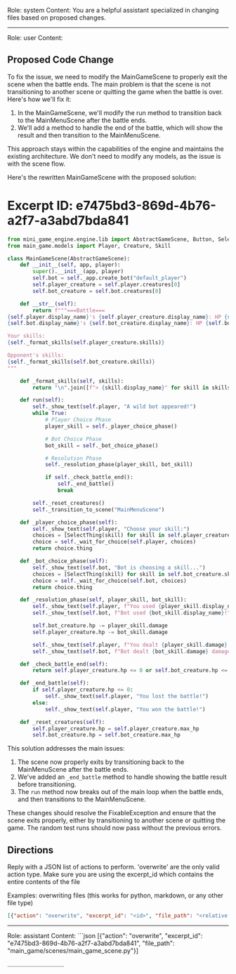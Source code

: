 Role: system
Content: You are a helpful assistant specialized in changing files based on proposed changes.
__________________
Role: user
Content: 
## Proposed Code Change
To fix the issue, we need to modify the MainGameScene to properly exit the scene when the battle ends. The main problem is that the scene is not transitioning to another scene or quitting the game when the battle is over. Here's how we'll fix it:

1. In the MainGameScene, we'll modify the run method to transition back to the MainMenuScene after the battle ends.
2. We'll add a method to handle the end of the battle, which will show the result and then transition to the MainMenuScene.

This approach stays within the capabilities of the engine and maintains the existing architecture. We don't need to modify any models, as the issue is with the scene flow.

Here's the rewritten MainGameScene with the proposed solution:

# Excerpt ID: e7475bd3-869d-4b76-a2f7-a3abd7bda841
```python main_game/scenes/main_game_scene.py
from mini_game_engine.engine.lib import AbstractGameScene, Button, SelectThing
from main_game.models import Player, Creature, Skill

class MainGameScene(AbstractGameScene):
    def __init__(self, app, player):
        super().__init__(app, player)
        self.bot = self._app.create_bot("default_player")
        self.player_creature = self.player.creatures[0]
        self.bot_creature = self.bot.creatures[0]

    def __str__(self):
        return f"""===Battle===
{self.player.display_name}'s {self.player_creature.display_name}: HP {self.player_creature.hp}/{self.player_creature.max_hp}
{self.bot.display_name}'s {self.bot_creature.display_name}: HP {self.bot_creature.hp}/{self.bot_creature.max_hp}

Your skills:
{self._format_skills(self.player_creature.skills)}

Opponent's skills:
{self._format_skills(self.bot_creature.skills)}
"""

    def _format_skills(self, skills):
        return "\n".join([f"> {skill.display_name}" for skill in skills])

    def run(self):
        self._show_text(self.player, "A wild bot appeared!")
        while True:
            # Player Choice Phase
            player_skill = self._player_choice_phase()

            # Bot Choice Phase
            bot_skill = self._bot_choice_phase()

            # Resolution Phase
            self._resolution_phase(player_skill, bot_skill)

            if self._check_battle_end():
                self._end_battle()
                break

        self._reset_creatures()
        self._transition_to_scene("MainMenuScene")

    def _player_choice_phase(self):
        self._show_text(self.player, "Choose your skill:")
        choices = [SelectThing(skill) for skill in self.player_creature.skills]
        choice = self._wait_for_choice(self.player, choices)
        return choice.thing

    def _bot_choice_phase(self):
        self._show_text(self.bot, "Bot is choosing a skill...")
        choices = [SelectThing(skill) for skill in self.bot_creature.skills]
        choice = self._wait_for_choice(self.bot, choices)
        return choice.thing

    def _resolution_phase(self, player_skill, bot_skill):
        self._show_text(self.player, f"You used {player_skill.display_name}!")
        self._show_text(self.bot, f"Bot used {bot_skill.display_name}!")

        self.bot_creature.hp -= player_skill.damage
        self.player_creature.hp -= bot_skill.damage

        self._show_text(self.player, f"You dealt {player_skill.damage} damage!")
        self._show_text(self.bot, f"Bot dealt {bot_skill.damage} damage!")

    def _check_battle_end(self):
        return self.player_creature.hp <= 0 or self.bot_creature.hp <= 0

    def _end_battle(self):
        if self.player_creature.hp <= 0:
            self._show_text(self.player, "You lost the battle!")
        else:
            self._show_text(self.player, "You won the battle!")

    def _reset_creatures(self):
        self.player_creature.hp = self.player_creature.max_hp
        self.bot_creature.hp = self.bot_creature.max_hp
```

This solution addresses the main issues:

1. The scene now properly exits by transitioning back to the MainMenuScene after the battle ends.
2. We've added an `_end_battle` method to handle showing the battle result before transitioning.
3. The `run` method now breaks out of the main loop when the battle ends, and then transitions to the MainMenuScene.

These changes should resolve the FixableException and ensure that the scene exits properly, either by transitioning to another scene or quitting the game. The random test runs should now pass without the previous errors.

## Directions
Reply with a JSON list of actions to perform. 'overwrite' are the only valid action type. 
Make sure you are using the excerpt_id which contains the entire contents of the file

Examples:
overwriting files (this works for python, markdown, or any other file type)
```json output_example1
[{"action": "overwrite", "excerpt_id": "<id>", "file_path": "<relative file path>"}]
```

__________________
Role: assistant
Content: ```json
[{"action": "overwrite", "excerpt_id": "e7475bd3-869d-4b76-a2f7-a3abd7bda841", "file_path": "main_game/scenes/main_game_scene.py"}]
```
__________________
